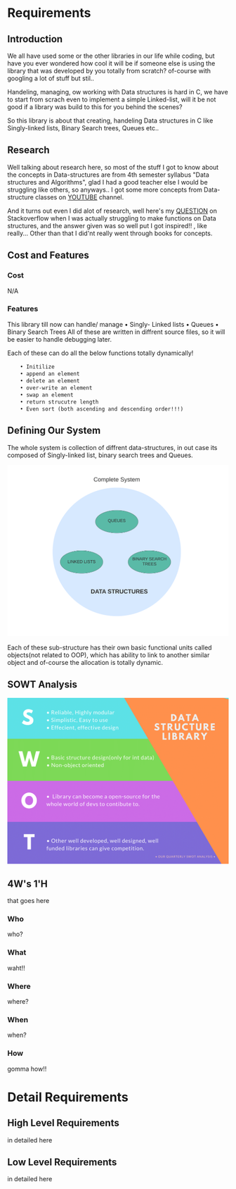 # Requirements

## Introduction
We all have used some or the other libraries in our life while coding, but have you ever wondered how cool it will be if someone else is using the library that was developed by you totally from scratch? of-course with googling a lot of stuff but stil..

Handeling, managing, ow working with Data structures is hard in C, we have to start from scrach even to implement a simple Linked-list, will it be not good if a library was build to this for you behind the scenes?

So this library is about that creating, handeling Data structures in C like Singly-linked lists, Binary Search trees, Queues etc..

## Research

Well talking about research here, so most of the stuff I got to know about the concepts in Data-structures are from 4th semester syllabus "Data structures and Algorithms", glad I had a good teacher else I would be struggling like others, so anyways.. I got some more concepts from Data-structure classes on [YOUTUBE](https://www.youtube.com/c/NareshIT) channel. 

And it turns out even I did alot of research, well here's my [QUESTION](https://stackoverflow.com/questions/62980973/root-pointer-of-linked-list-keeps-varying-when-passed-to-a-function-in-header-fi) on Stackoverflow when I was actually struggling to make functions on Data structures, and the answer given was so well put I got inspired!! , like really... Other than that I did'nt really went through books for concepts.

## Cost and Features

### Cost 

N/A

### Features
This library till now can handle/ manage 
    • Singly- Linked lists
    • Queues 
    • Binary Search Trees
All of these are written in diffrent source files, so it will be easier to handle debugging later. 

Each of these can do all the below functions totally dynamically!

        • Initilize 
        • append an element
        • delete an element
        • over-write an element
        • swap an element
        • return strucutre length
        • Even sort (both ascending and descending order!!!)


## Defining Our System

The whole system is collection of diffrent data-structures, in out case its composed of Singly-linked list, binary search trees and Queues.

![OUR SYSTEM](https://github.com/yasirfaizahmed/Dynamic_Data_Structure_library/blob/master/1_Requirements/OUR%20SYSTEM.png)

Each of these sub-structure has their own basic functional units called objects(not related to OOP), which has ability to link to another similar object and of-course the allocation is totally dynamic.

## SOWT Analysis

![swot](https://github.com/yasirfaizahmed/Dynamic_Data_Structure_library/blob/master/1_Requirements/Data-1.png)

## 4W's 1'H

that goes here

### Who

who?

### What 

waht!!

### Where

where?

### When

when?

### How

gomma how!!

# Detail Requirements

## High Level Requirements

in detailed here

## Low Level Requirements

in detailed here



